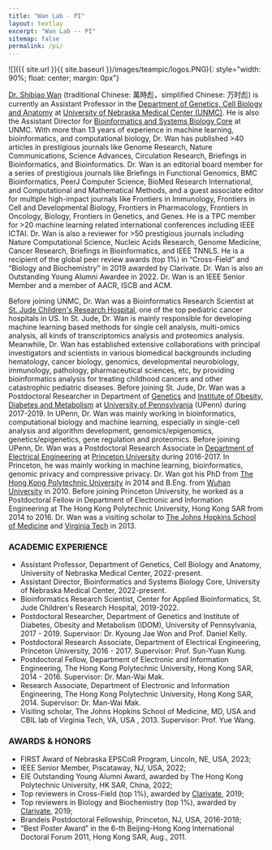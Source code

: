 ```yaml
---
title: "Wan Lab - PI"
layout: textlay
excerpt: "Wan Lab -- PI"
sitemap: false
permalink: /pi/
---
```


![]({{ site.url }}{{ site.baseurl }}/images/teampic/logos.PNG){: style="width: 90%; float: center; margin: 0px"}

<a href = "https://www.unmc.edu/genetics/faculty/bios/wan.html" target="_blank">Dr. Shibiao Wan</a> (traditional Chinese: 萬時彪，simplified Chinese: 万时彪) is currently an Assistant Professor in the <a href="https://www.unmc.edu/genetics/" target="_blank">Department of Genetics, Cell Biology and Anatomy</a> at <a href = "https://www.unmc.edu/" target="_blank">University of Nebraska Medical Center (UNMC)</a>. He is also the Assistant Director for <a href = "https://www.unmc.edu/bsbc/" target="_blank">Bioinformatics and Systems Biology Core</a> at UNMC. With more than 13 years of experience in machine learning, bioinformatics, and computational biology, Dr. Wan has published >40 articles in prestigious journals like Genome Research, Nature Communications, Science Advances, Circulation Research, Briefings in Bioinformatics, and Bioinformatics. Dr. Wan is an editorial board member for a series of prestigious journals like Briefings in Functional Genomics, BMC Bioinformatics, PeerJ Computer Science, BioMed Research International, and Computational and Mathematical Methods, and a guest associate editor for multiple high-impact journals like Frontiers in Immunology, Frontiers in Cell and Developmental Biology, Frontiers in Pharmacology, Frontiers in Oncology, Biology, Frontiers in Genetics, and Genes. He is a TPC member for >20 machine learning related international conferences including IEEE ICTAI. Dr. Wan is also a reviewer for >50 prestigious journals including Nature Computational Science, Nucleic Acids Research, Genome Medicine, Cancer Research, Briefings in Bioinformatics, and IEEE TNNLS. He is a recipient of the global peer review awards (top 1%) in “Cross-Field” and “Biology and Biochemistry” in 2019 awarded by Clarivate. Dr. Wan is also an Outstanding Young Alumni Awardee in 2022. Dr. Wan is an IEEE Senior Member and a member of AACR, ISCB and ACM.

Before joining UNMC, Dr. Wan was a Bioinformatics Research Scientist at <a href = "https://www.stjude.org/" target="_blank">St. Jude Children's Research Hospital</a>, one of the top pediatric cancer hospitals in US. In St. Jude, Dr. Wan is mainly responsible for developing machine learning based methods for single cell analysis, multi-omics analysis, all kinds of transcriptomics analysis and proteomics analysis. Meanwhile, Dr. Wan has established extensive collaborations with principal investigators and scientists in various biomedical backgrounds including hematology, cancer biology, genomics, developmental neurobiology, immunology, pathology, pharmaceutical sciences, etc, by providing bioinformatics analysis for treating childhood cancers and other catastrophic pediatric diseases. Before joining St. Jude, Dr. Wan was a Postdoctoral Researcher in Department of <a href = "https://www.med.upenn.edu/genetics/" target="_blank">Genetics</a> and <a href = "https://www.med.upenn.edu/idom/" target="_blank">Institute of Obesity, Diabetes and Metabolism</a> at <a href = "https://www.upenn.edu/" target="_blank">University of Pennsylvania</a> (UPenn) during 2017-2019. In UPenn, Dr. Wan was mainly working in bioinformatics, computational biology and machine learning, especially in single-cell analysis and algorithm development, genomics/epigenomics, genetics/epigenetics, gene regulation and proteomics. Before joining UPenn, Dr. Wan was a Postdoctoral Research Associate in <a href = "http://ee.princeton.edu/" target="_blank">Department of Electrical Engineering</a> at <a href = "https://www.princeton.edu/" target="_blank">Princeton University</a> during 2016-2017. In Princeton, he was mainly working in machine learning, bioinformatics, genomic privacy and compressive privacy. Dr. Wan got his PhD from <a href = "https://www.polyu.edu.hk/en/" target="_blank">The Hong Kong Polytechnic University</a> in 2014 and B.Eng. from <a href = "https://en.whu.edu.cn/" target="_blank">Wuhan University</a> in 2010.  Before joining Princeton University, he worked as a Postdoctoral Fellow in Department of Electronic and Information Engineering at The Hong Kong Polytechnic University, Hong Kong SAR from 2014 to 2016. Dr. Wan was a visiting scholar to <a href = "https://www.hopkinsmedicine.org/som/" target="_blank">The Johns Hopkins School of Medicine</a> and <a href = "https://www.vt.edu/" target="_blank">Virginia Tech</a> in 2013.

### ACADEMIC EXPERIENCE
- Assistant Professor, Department of Genetics, Cell Biology and Anatomy, University of Nebraska Medical Center, 2022-present.
- Assistant Director, Bioinformatics and Systems Biology Core, University of Nebraska Medical Center, 2022-present.
- Bioinformatics Research Scientist, Center for Applied Bioinformatics, St. Jude Children's Research Hospital, 2019-2022.
- Postdoctoral Researcher, Department of Genetics and Institute of Diabetes, Obesity and Metabolism (IDOM), University of Pennsylvania, 2017 - 2019. Supervisor: Dr. Kyoung Jae Won and Prof. Daniel Kelly.
- Postdoctoral Research Associate, Department of Electrical Engineering, Princeton University, 2016 - 2017. Supervisor: Prof. Sun-Yuan Kung.
- Postdoctoral Fellow, Department of Electronic and Information Engineering, The Hong Kong Polytechnic University, Hong Kong SAR, 2014 - 2016. Supervisor: Dr. Man-Wai Mak.
- Research Associate, Department of Electronic and Information Engineering, The Hong Kong Polytechnic University, Hong Kong SAR, 2014. Supervisor: Dr. Man-Wai Mak.
- Visiting scholar, The Johns Hopkins School of Medicine, MD, USA and CBIL lab of Virginia Tech, VA, USA , 2013. Supervisor: Prof. Yue Wang.

### AWARDS & HONORS
- FIRST Award of Nebraska EPSCoR Program, Lincoln, NE, USA, 2023;
- IEEE Senior Member, Piscataway, NJ, USA, 2022;
- EIE Outstanding Young Alumni Award, awarded by The Hong Kong Polytechnic University, HK SAR, China, 2022;
- Top reviewers in Cross-Field (top 1%), awarded by [Clarivate](https://publons.com/awards/peer-review/2019/by-field/), 2019;
- Top reviewers in Biology and Biochemistry (top 1%), awarded by [Clarivate](https://publons.com/awards/peer-review/2019/by-field/), 2019;
- Brandeis Postdoctoral Fellowship, Princeton, NJ, USA, 2016-2018;
- “Best Poster Award” in the 6-th Beijing-Hong Kong International Doctoral Forum 2011, Hong Kong SAR, Aug., 2011.


